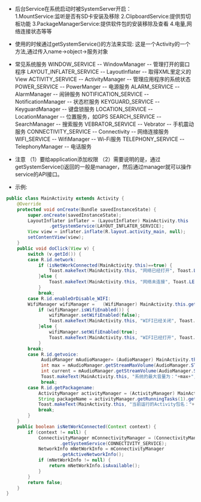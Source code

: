 - 后台Service在系统启动时被SystemServer开启：  
1.MountService:监听是否有SD卡安装及移除
2.ClipboardService:提供剪切板功能
3.PackageManagerService:提供软件包的安装移除及查看
4.电量,网络连接状态等等

- 使用的时候通过getSystemService()的方法来实现:
这是一个Activity的一个方法,通过传入name->object->服务对象

- 常见系统服务
WINDOW_SERVICE -- WindowManager -- 管理打开的窗口程序
LAYOUT_INFLATER_SERVICE -- LayoutInflater -- 取得XML里定义的View
ACTIVITY_SERVICE -- ActivityManager -- 管理应用程序的系统状态
POWER_SERVICE -- PowerManger -- 电源服务
ALARM_SERVICE -- AlarmManager -- 闹钟服务
NOTIFICATION_SERVICE -- NotificationManager -- 状态栏服务
KEYGUARD_SERVICE -- KeyguardManager -- 键盘锁服务
LOCATION_SERVICE -- LocationManager -- 位置服务，如GPS
SEARCH_SERVICE -- SearchManager -- 搜索服务
VEBRATOR_SERVICE -- Vebrator -- 手机震动服务
CONNECTIVITY_SERVICE -- Connectivity -- 网络连接服务
WIFI_SERVICE -- WifiManager -- Wi-Fi服务
TELEPHONY_SERVICE -- TelephonyManager -- 电话服务   



- 注意
（1）要给application添加权限
（2）需要说明的是，通过getSystemService()返回的一般是manager，然后通过manager就可以操作service的API接口。 

- 示例:
```java
public class MainActivity extends Activity {
	@Override
	protected void onCreate(Bundle savedInstanceState) {
		super.onCreate(savedInstanceState);
		LayoutInflater inflater = (LayoutInflater) MainActivity.this
				.getSystemService(LAYOUT_INFLATER_SERVICE);
		View view = inflater.inflate(R.layout.activity_main, null);
		setContentView(view);
	}
	public void doClick(View v) {
		switch (v.getId()) {
		case R.id.network:
			if (isNetWorkConnected(MainActivity.this)==true) {
				Toast.makeText(MainActivity.this, "网络已经打开", Toast.LENGTH_SHORT).show();
			}else {
				Toast.makeText(MainActivity.this, "网络未连接", Toast.LENGTH_SHORT).show();
			}
			break;
		case R.id.enableOrDisable_WIFI:
		WifiManager wifiManager =	(WifiManager) MainActivity.this.getSystemService(WIFI_SERVICE);
			if (wifiManager.isWifiEnabled()) {
				wifiManager.setWifiEnabled(false);
				Toast.makeText(MainActivity.this, "WIFI已经关闭", Toast.LENGTH_SHORT).show();
			}else {
				wifiManager.setWifiEnabled(true);
				Toast.makeText(MainActivity.this, "WIFI已经打开", Toast.LENGTH_SHORT).show();
			}
		break;
		case R.id.getvoice:
			 AudioManager mAudioManager= (AudioManager) MainActivity.this.getSystemService(AUDIO_SERVICE);
			 int max = mAudioManager.getStreamMaxVolume(AudioManager.STREAM_SYSTEM);
			 int current = mAudioManager.getStreamVolume(AudioManager.STREAM_RING);
			 Toast.makeText(MainActivity.this, "系统的最大音量为："+max+",当前音量是："+current, Toast.LENGTH_SHORT).show();
			 break;
		case R.id.getPackagename:
			ActivityManager activityManager = (ActivityManager) MainActivity.this.getSystemService(ACTIVITY_SERVICE);
			String packageName = activityManager.getRunningTasks(1).get(0).topActivity.getPackageName();
			Toast.makeText(MainActivity.this, "当前运行的Activity包名："+packageName, Toast.LENGTH_SHORT).show();
			break;
		}
	}
	public boolean isNetWorkConnected(Context context) {
		if (context != null) {
			ConnectivityManager mConnectivityManager = (ConnectivityManager) context
					.getSystemService(CONNECTIVITY_SERVICE);
			NetworkInfo mNetWorkInfo = mConnectivityManager
					.getActiveNetworkInfo();
			if (mNetWorkInfo != null) {
				return mNetWorkInfo.isAvailable();
			}
		}
		return false;
	}
}
```